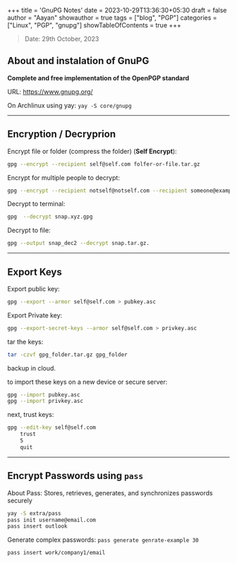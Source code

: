 +++
title = 'GnuPG Notes'
date = 2023-10-29T13:36:30+05:30
draft = false
author = "Aayan"
showauthor = true
tags = ["blog", "PGP"]
categories = ["Linux", "PGP", "gnupg"]
showTableOfContents = true
+++

> Date: 29th October, 2023

## About and instalation of GnuPG

**Complete and free implementation of the OpenPGP standard**

URL: https://www.gnupg.org/

On Archlinux using yay: `yay -S core/gnupg`


---

## Encryption / Decryprion 

Encrypt file or folder (compress the folder) (**Self Encrypt**): 
```sh
gpg --encrypt --recipient self@self.com folfer-or-file.tar.gz
```

Encrypt for multiple people to decrypt: 
```sh
gpg --encrypt --recipient notself@notself.com --recipient someone@example.com xyz.txt
```

Decrypt to terminal: 
```sh
gpg  --decrypt snap.xyz.gpg
```

Decrypt to file: 
```sh
gpg --output snap_dec2 --decrypt snap.tar.gz.
```

---


## Export Keys

Export public key: 
```sh 
gpg --export --armor self@self.com > pubkey.asc
```
Export Private key: 
```sh
gpg --export-secret-keys --armor self@self.com > privkey.asc
```

tar the keys: 
```sh
tar -czvf gpg_folder.tar.gz gpg_folder
```

backup in cloud. 

to import these keys on a new device or secure server:

```sh
gpg --import pubkey.asc
gpg --import privkey.asc
```

next, trust keys: 

```bash
gpg --edit-key self@self.com
	trust
	5
	quit
```

---

## Encrypt Passwords using `pass`

About Pass: Stores, retrieves, generates, and synchronizes passwords securely

```sh
yay -S extra/pass
pass init username@email.com
pass insert outlook
```

Generate complex passwords: `pass generate genrate-example 30`

`pass insert work/company1/email`
